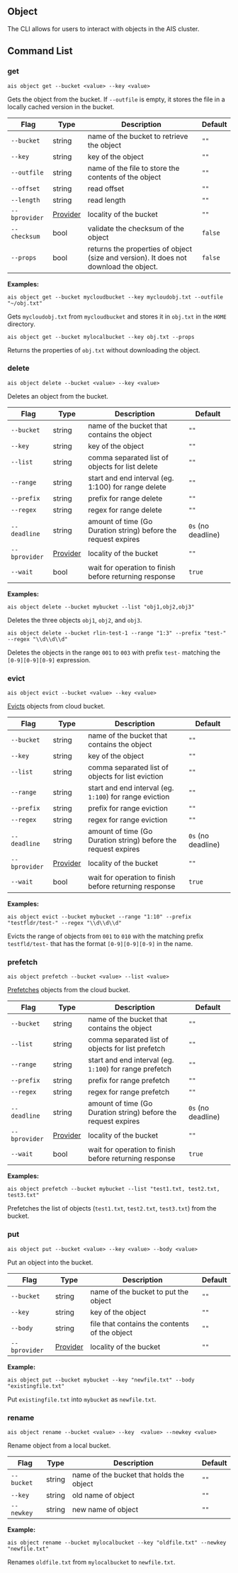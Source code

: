 ## Object 

The CLI allows for users to interact with objects in the AIS cluster.

## Command List

### get

`ais object get --bucket <value> --key <value>`

Gets the object from the bucket. If `--outfile` is empty, it stores the file in a locally cached version in the bucket.

| Flag | Type | Description | Default |
| --- | --- | --- | --- |
| `--bucket` | string | name of the bucket to retrieve the object | `""` |
| `--key` | string | key of the object | `""` |
| `--outfile` | string | name of the file to store the contents of the object | `""` |
| `--offset` | string | read offset | `""` |
| `--length` | string | read length |  `""` |
| `--bprovider` | [Provider](../README.md#enums) | locality of the bucket | `""` |
| `--checksum` | bool | validate the checksum of the object | `false` |
| `--props` | bool | returns the properties of object (size and version). It does not download the object. | `false` |

**Examples:**

`ais object get --bucket mycloudbucket --key mycloudobj.txt --outfile "~/obj.txt"`

Gets `mycloudobj.txt` from `mycloudbucket` and stores it in `obj.txt` in the `HOME` directory.

`ais object get --bucket mylocalbucket --key obj.txt --props`

Returns the properties of `obj.txt` without downloading the object.

### delete

`ais object delete --bucket <value> --key <value>`

Deletes an object from the bucket.

| Flag | Type | Description | Default |
| --- | --- | --- | --- |
| `--bucket` | string | name of the bucket that contains the object | `""` |
| `--key` | string | key of the object | `""` |
| `--list` | string | comma separated list of objects for list delete| `""` |
| `--range` | string | start and end interval (eg. 1:100) for range delete | `""` |
| `--prefix` | string | prefix for range delete | `""` |
| `--regex` | string | regex for range delete | `""` |
| `--deadline` | string | amount of time (Go Duration string) before the request expires | `0s` (no deadline) |
| `--bprovider` | [Provider](../README.md#enums) | locality of the bucket | `""` |
| `--wait` | bool | wait for operation to finish before returning response | `true` |

**Examples:**

`ais object delete --bucket mybucket --list "obj1,obj2,obj3"`

Deletes the three objects `obj1`, `obj2`, and `obj3`.

`ais object delete --bucket rlin-test-1 --range "1:3" --prefix "test-" --regex "\\d\\d\\d"`

Deletes the objects in the range `001` to `003` with prefix `test-` matching the `[0-9][0-9][0-9]` expression.

### evict

`ais object evict --bucket <value> --key <value>`

[Evicts](../../docs/bucket.md#prefetchevict-objects) objects from cloud bucket.

| Flag | Type | Description | Default |
| --- | --- | --- | --- |
| `--bucket` | string | name of the bucket that contains the object | `""` |
| `--key` | string | key of the object | `""` |
| `--list` | string | comma separated list of objects for list eviction| `""` |
| `--range` | string | start and end interval (eg. `1:100`) for range eviction | `""` |
| `--prefix` | string | prefix for range eviction | `""` |
| `--regex` | string | regex for range eviction | `""` |
| `--deadline` | string | amount of time (Go Duration string) before the request expires | `0s` (no deadline) |
| `--bprovider` | [Provider](../README.md#enums) | locality of the bucket | `""` |
| `--wait` | bool | wait for operation to finish before returning response | `true` |

**Examples:**

`ais object evict --bucket mybucket --range "1:10" --prefix "testfldr/test-" --regex "\\d\\d\\d"`

Evicts the range of objects from `001` to `010` with the matching prefix `testfld/test-` that has the format `[0-9][0-9][0-9]` in the name.


### prefetch

`ais object prefetch --bucket <value> --list <value>`

[Prefetches](../../docs/bucket.md#prefetchevict-objects) objects from the cloud bucket.

| Flag | Type | Description | Default |
| --- | --- | --- | --- |
| `--bucket` | string | name of the bucket that contains the object | `""` |
| `--list` | string | comma separated list of objects for list prefetch| `""` |
| `--range` | string | start and end interval (eg. `1:100`) for range prefetch | `""` |
| `--prefix` | string | prefix for range prefetch | `""` |
| `--regex` | string | regex for range prefetch | `""` |
| `--deadline` | string | amount of time (Go Duration string) before the request expires | `0s` (no deadline) |
| `--bprovider` | [Provider](../README.md#enums) | locality of the bucket | `""` |
| `--wait` | bool | wait for operation to finish before returning response | `true` |

**Examples:**

`ais object prefetch --bucket mybucket --list "test1.txt, test2.txt, test3.txt"`

Prefetches the list of objects (`test1.txt`, `test2.txt`, `test3.txt`) from the bucket.

### put

`ais object put --bucket <value> --key <value> --body <value>`

Put an object into the bucket.

| Flag | Type | Description | Default |
| --- | --- | --- | --- |
| `--bucket` | string | name of the bucket to put the object | `""` |
| `--key` | string | key of the object | `""` |
| `--body` | string | file that contains the contents of the object | `""` |
| `--bprovider` | [Provider](../README.md#enums) | locality of the bucket | `""` |

**Example:**

`ais object put --bucket mybucket --key "newfile.txt" --body "existingfile.txt"`

Put `existingfile.txt` into `mybucket` as `newfile.txt`.

### rename

`ais object rename --bucket <value> --key  <value> --newkey <value>`

Rename object from a local bucket.

| Flag | Type | Description | Default |
| --- | --- | --- | --- |
| `--bucket` | string | name of the bucket that holds the object | `""` |
| `--key` | string | old name of object | `""` |
| `--newkey` | string | new name of object | `""` |

**Example:**

`ais object rename --bucket mylocalbucket --key "oldfile.txt" --newkey "newfile.txt"`

Renames `oldfile.txt` from `mylocalbucket` to `newfile.txt`.